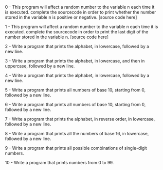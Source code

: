 0 - This program will affect a random number to the variable  n each time it is executed. complete the sourcecode in order to print whether the number stored in the variable n is positive or negative. [source code here]

1 - This program will affect a random number to the variable  n each time it is executed. complete the sourcecode in order to print the last digit of the number stored in the variable n. [source code here]

2 - Write a program that prints the alphabet, in lowercase, followed by a new line.

3 - Write a program that prints the alphabet, in lowercase, and then in uppercase, followed by a new line.

4 - Write a program that prints the alphabet, in lowercase, followed by a new line.

5 - Write a program that prints all numbers of base 10, starting from 0, followed by a new line.

6 - Write a program that prints all numbers of base 10, starting from 0, followed by a new line.

7 - Write a program that prints the alphabet, in reverse order, in lowercase, followed by a new line.

8 - Write a program that prints all the numbers of base 16, in lowercase, followed by a new line.

9 - Write a program that prints all possible combinations of single-digit numbers.

10 - Write a program that prints numbers from 0 to 99.
